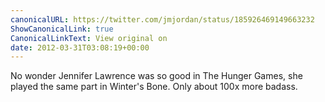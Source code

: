 ```yaml
---
canonicalURL: https://twitter.com/jmjordan/status/185926469149663232
ShowCanonicalLink: true
CanonicalLinkText: View original on
date: 2012-03-31T03:08:19+00:00
---
```

No wonder Jennifer Lawrence was so good in The Hunger Games, she played the same part in Winter's Bone. Only about 100x more badass.